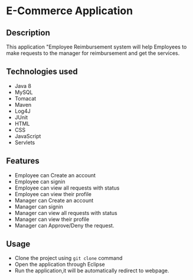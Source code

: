 # E-Commerce Application
## Description
This application "Employee Reimbursement system will help Employees to make requests to the manager for reimbursement and get the services.
## Technologies used
* Java 8
* MySQL
* Tomacat
* Maven
* Log4J
* JUnit
* HTML
* CSS
* JavaScript
* Servlets
## Features
* Employee can Create an account
* Employee can signin
* Employee can view all requests with status
* Employee can view their profile
* Manager can Create an account
* Manager can signin
* Manager can view all requests with status
* Manager can view their profile
* Manager can Approve/Deny the request.
## Usage
* Clone the project using `git clone` command
* Open the application through Eclipse
* Run the application,it will be automatically redirect to webpage.
